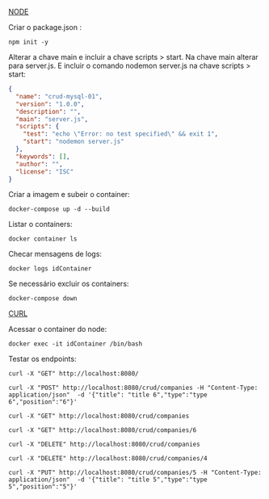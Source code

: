 [NODE](#node)

Criar o package.json :

```
npm init -y
```

Alterar a chave main e incluir a chave scripts > start.
Na chave main alterar para server.js.
E incluir o comando nodemon server.js na chave scripts > start:

``` json
{
  "name": "crud-mysql-01",
  "version": "1.0.0",
  "description": "",
  "main": "server.js",
  "scripts": {
    "test": "echo \"Error: no test specified\" && exit 1",
    "start": "nodemon server.js"
  },
  "keywords": [],
  "author": "",
  "license": "ISC"
}
```

Criar a imagem e subeir o container:

``` 
docker-compose up -d --build
```

Listar o containers:
```
docker container ls
```

Checar mensagens de logs:

```
docker logs idContainer
```


Se necessário excluir os containers:

```
docker-compose down
```


[CURL](#curl)

Acessar o container do node:

```
docker exec -it idContainer /bin/bash
```

Testar os endpoints:

``` cli
curl -X "GET" http://localhost:8080/
```

``` cli
curl -X "POST" http://localhost:8080/crud/companies -H "Content-Type: application/json"  -d '{"title": "title 6","type":"type 6","position":"6"}'
```

``` cli
curl -X "GET" http://localhost:8080/crud/companies
```

``` cli
curl -X "GET" http://localhost:8080/crud/companies/6
```

``` cli
curl -X "DELETE" http://localhost:8080/crud/companies
```

``` cli
curl -X "DELETE" http://localhost:8080/crud/companies/4
```

``` cli
curl -X "PUT" http://localhost:8080/crud/companies/5 -H "Content-Type: application/json"  -d '{"title": "title 5","type":"type 5","position":"5"}'
```

